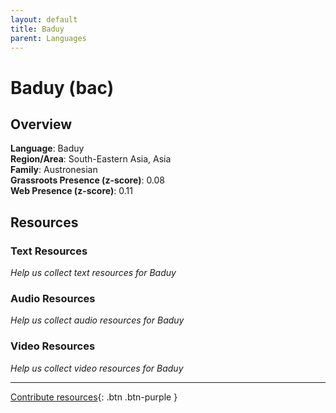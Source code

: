 ```yaml
---
layout: default
title: Baduy
parent: Languages
---
```


# Baduy (bac)

## Overview

**Language**: Baduy  
**Region/Area**: South-Eastern Asia, Asia  
**Family**: Austronesian  
**Grassroots Presence (z-score)**: 0.08  
**Web Presence (z-score)**: 0.11  

## Resources

### Text Resources
*Help us collect text resources for Baduy*

### Audio Resources
*Help us collect audio resources for Baduy*

### Video Resources
*Help us collect video resources for Baduy*

---

[Contribute resources](https://forms.office.com/e/1SfLJx3u1r){: .btn .btn-purple }
